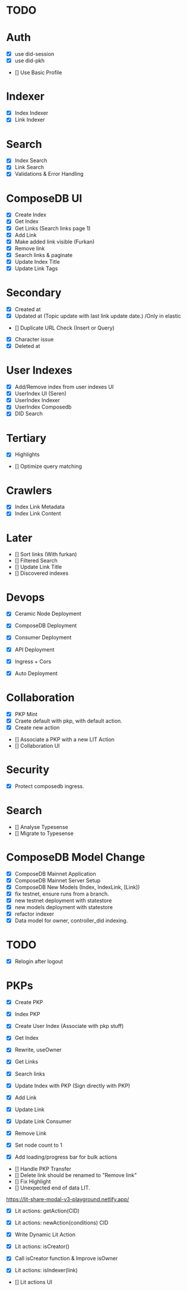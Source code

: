 # TODO

# Auth
- [x] use did-session
- [x] use did-pkh
- [] Use Basic Profile

# Indexer
- [x] Index Indexer
- [x] Link Indexer

# Search
- [x] Index Search
- [x] Link Search
- [x] Validations & Error Handling

# ComposeDB UI
- [x] Create Index
- [x] Get Index
- [x] Get Links (Search links page 1)
- [x] Add Link
- [x] Make added link visible (Furkan)
- [x] Remove link
- [x] Search links & paginate
- [x] Update Index Title
- [x] Update Link Tags

# Secondary
- [x] Created at
- [x] Updated at (Topic update with last link update date.) /Only in elastic
- [] Duplicate URL Check (Insert or Query)
- [x] Character issue
- [x] Deleted at

# User Indexes
- [x] Add/Remove index from user indexes UI
- [x] UserIndex UI (Seren)
- [x] UserIndex Indexer
- [x] UserIndex Composedb
- [x] DID Search

# Tertiary
- [x] Highlights
- [] Optimize query matching

# Crawlers
- [x] Index Link Metadata
- [x] Index Link Content

# Later
- [] Sort links (With furkan)
- [] Filtered Search
- [] Update Link Title
- [] Discovered indexes

# Devops
- [x] Ceramic Node Deployment
- [x] ComposeDB Deployment
- [x] Consumer Deployment
- [x] API Deployment
- [x] Ingress + Cors
- [x] Auto Deployment


# Collaboration
- [x] PKP Mint 
- [x] Craete default with pkp, with default action.
- [x] Create new action
- [] Associate a PKP with a new LIT Action
- [] Collaboration UI	


# Security
- [x] Protect composedb ingress.

# Search
- [] Analyse Typesense 
- [] Migrate to Typesense 

# ComposeDB Model Change
- [x] ComposeDB Mainnet Application
- [x] ComposeDB Mainnet Server Setup
- [x] ComposeDB New Models (Index, IndexLink, [Link])
- [x] fix testnet, ensure runs from a branch.
- [x] new testnet deployment with statestore
- [x] new models deployment with statestore
- [x] refactor indexer
- [x] Data model for owner, controller_did indexing.

# TODO
- [x] Relogin after logout

# PKPs
- [x] Create PKP
- [x] Index PKP
- [x] Create User Index (Associate with pkp stuff)
- [x] Get Index
- [x] Rewrite, useOwner

- [x] Get Links
- [x] Search links
- [x] Update Index with PKP (Sign directly with PKP)
- [x] Add Link

- [x] Update Link
- [x] Update Link Consumer
- [x] Remove Link
- [x] Set node count to 1
- [x] Add loading/progress bar for bulk actions
- [] Handle PKP Transfer
- [] Delete link should be renamed to "Remove link"
- [] Fix Highlight
- [] Unexpected end of data LIT.



https://lit-share-modal-v3-playground.netlify.app/

- [x] Lit actions: getAction(CID)  
- [x] Lit actions: newAction(conditions) CID
- [x] Write Dynamic Lit Action

- [x] Lit actions: isCreator()
- [x] Call isCreator function & Improve isOwner 
- [x] Lit actions: isIndexer(link)

- [] Lit actions UI

